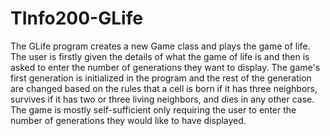 ﻿# TInfo200-GLife

The GLife program creates a new Game class and plays the game of life. The user is firstly given the details of what the game of life is and then is asked to enter the number of generations they want to display. The game's first generation is initialized in the program and the rest of the generation are changed based on the rules that a cell is born if it has three neighbors, survives if it has two or three living neighbors, and dies in any other case. The game is mostly self-sufficient only requiring the user to enter the number of generations they would like to have displayed.
